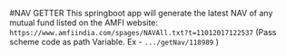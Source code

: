 #NAV GETTER
This springboot app will generate the latest NAV of any mutual fund listed on the AMFI website:
```https://www.amfiindia.com/spages/NAVAll.txt?t=11012017122537```
(Pass scheme code as path Variable. Ex - ```.../getNav/118989``` )